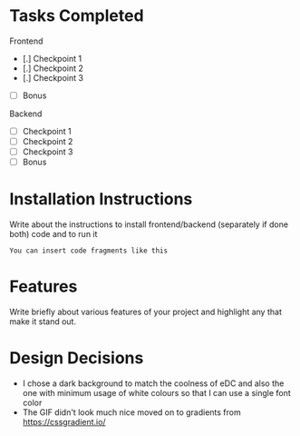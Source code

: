 # Tasks Completed

Frontend
- [.] Checkpoint 1
- [.] Checkpoint 2
- [.] Checkpoint 3
- [ ] Bonus

Backend
- [ ] Checkpoint 1
- [ ] Checkpoint 2
- [ ] Checkpoint 3
- [ ] Bonus

# Installation Instructions 

Write about the instructions to install frontend/backend (separately if done both) code and to run it
```
You can insert code fragments like this
```

# Features

Write briefly about various features of your project and highlight any that make it stand out.

# Design Decisions 

* I chose a dark background to match the coolness of eDC and also the one with minimum usage of white colours so that I can use a single font color
* The GIF didn't look much nice moved on to gradients from https://cssgradient.io/
